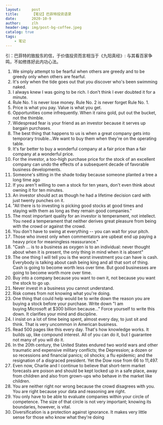 ```yaml
---
layout:     post
title:      【笔记】巴菲特投资语录
date:       2020-10-9
author:     zlh
header-img: img/post-bg-coffee.jpeg
catalog: true
tags:
    - 笔记
---
```

引：巴菲特的致股东的信，于价值投资而言相当于《九阳真经》:
与其看百家争鸣，不如修炼好此内功心法。


1. We simply attempt to be fearful when others are greedy and to be greedy only when others are fearful.
2. It's only when the tide goes out that you discover who's been swimming naked.
3. I always knew I was going to be rich. I don't think I ever doubted it for a minute.
4. Rule No. 1 is never lose money. Rule No. 2 is never forget Rule No. 1.
5. Price is what you pay. Value is what you get.
6. Opportunities come infrequently. When it rains gold, put out the bucket, not the thimble.
7. Widespread fear is your friend as an investor because it serves up bargain purchases.
8. The best thing that happens to us is when a great company gets into temporary trouble...We want to buy them when they're on the operating table.
9. It's far better to buy a wonderful company at a fair price than a fair company at a wonderful price.
10. For the investor, a too-high purchase price for the stock of an excellent company can undo the effects of a subsequent decade of favorable business developments.
11. Someone's sitting in the shade today because someone planted a tree a long time ago
12. If you aren't willing to own a stock for ten years, don't even think about owning it for ten minutes.
13. An investor should act as though he had a lifetime decision card with just twenty punches on it.
14. "All there is to investing is picking good stocks at good times and staying with them as long as they remain good companies."
15. The most important quality for an investor is temperament, not intellect. You need a temperament that neither derives great pleasure from being with the crowd or against the crowd.
16.  You don't have to swing at everything -- you can wait for your pitch.
17. Those who invest only when commentators are upbeat end up paying a heavy price for meaningless reassurance."
18. "Cash ... is to a business as oxygen is to an individual: never thought about when it is present, the only thing in mind when it is absent"
19. The one thing I will tell you is the worst investment you can have is cash. Everybody is talking about cash being king and all that sort of thing. Cash is going to become worth less over time. But good businesses are going to become worth more over time.
20. Buy into a company because you want to own it, not because you want the stock to go up.
21. Never invest in a business you cannot understand.
22. Risk comes from not knowing what you're doing.
23. One thing that could help would be to write down the reason you are buying a stock before your purchase. Write down "I am buying Microsoft at $300 billion because..." Force yourself to write this down. It clarifies your mind and discipline.
24. I insist on a lot of time being spent, almost every day, to just sit and think. That is very uncommon in American business.
25. Read 500 pages like this every day. That's how knowledge works. It builds up, like compound interest. All of you can do it, but I guarantee not many of you will do it.
26. In the 20th century, the United States endured two world wars and other traumatic and expensive military conflicts; the Depression; a dozen or so recessions and financial panics; oil shocks; a flu epidemic; and the resignation of a disgraced president. Yet the Dow rose from 66 to 11,497.
27. Even now, Charlie and I continue to believe that short-term market forecasts are poison and should be kept locked up in a safe place, away from children and also from grown-ups who behave in the market like children.
28. You are neither right nor wrong because the crowd disagrees with you. You are right because your data and reasoning are right.
29. You only have to be able to evaluate companies within your circle of competence. The size of that circle is not very important; knowing its boundaries, however, is vital.
30. Diversification is a protection against ignorance. It makes very little sense for those who know what they're doing






